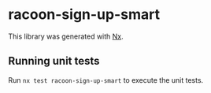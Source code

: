 # racoon-sign-up-smart

This library was generated with [Nx](https://nx.dev).

## Running unit tests

Run `nx test racoon-sign-up-smart` to execute the unit tests.
